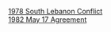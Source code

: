 [1978 South Lebanon Conflict](1978%20South%20Lebanon%20Conflict)  
[1982 May 17 Agreement](1982%20May%2017%20Agreement)  